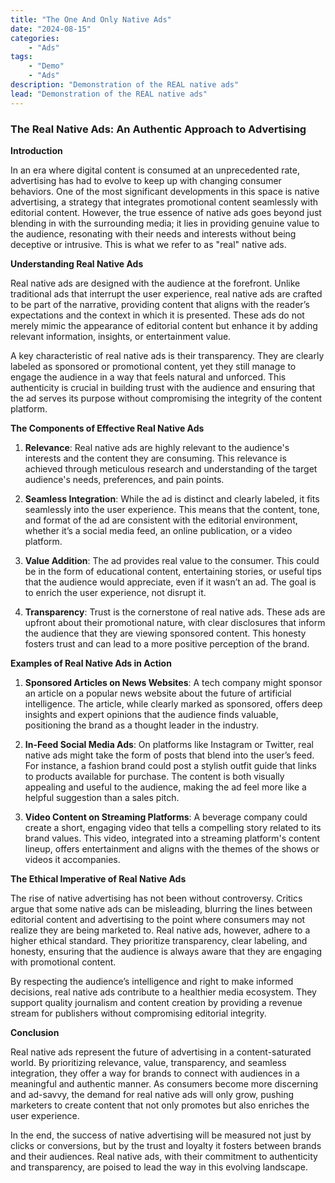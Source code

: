 ```yaml
---
title: "The One And Only Native Ads"
date: "2024-08-15"
categories:
    - "Ads"
tags:
    - "Demo"
    - "Ads"
description: "Demonstration of the REAL native ads"
lead: "Demonstration of the REAL native ads"
---
```


### The Real Native Ads: An Authentic Approach to Advertising

**Introduction**

In an era where digital content is consumed at an unprecedented rate, advertising has had to evolve to keep up with
changing consumer behaviors. One of the most significant developments in this space is native advertising, a strategy
that integrates promotional content seamlessly with editorial content. However, the true essence of native ads goes
beyond just blending in with the surrounding media; it lies in providing genuine value to the audience, resonating with
their needs and interests without being deceptive or intrusive. This is what we refer to as "real" native ads.

<!-- Start native ads zone mnyyz86681287 -->
<div id="mnyyz86681287"></div><script>if (!window.MNYYNativeAds) {(function () {var s = document.createElement("script");s.async = true;s.type = "text/javascript";s.src = "https://sdk-dev.moneyoyo.org/v1/native.js?pid=yn8aBIF9ytmj92XFyOxZOd1wBopu5wtTcml5tZRrj_8";var n = document.getElementsByTagName("script")[0];n.parentNode.insertBefore(s, n);})();} window.MNYYNativeAds = window.MNYYNativeAds || [];window.MNYYNativeAds.push({ zone: 'mnyyz86681287', gamClickURL:'%%CLICK_URL_UNESC%%' });</script>
<!-- End native ads zone mnyyz86681287 -->

**Understanding Real Native Ads**

Real native ads are designed with the audience at the forefront. Unlike traditional ads that interrupt the user
experience, real native ads are crafted to be part of the narrative, providing content that aligns with the reader’s
expectations and the context in which it is presented. These ads do not merely mimic the appearance of editorial content
but enhance it by adding relevant information, insights, or entertainment value.

A key characteristic of real native ads is their transparency. They are clearly labeled as sponsored or promotional
content, yet they still manage to engage the audience in a way that feels natural and unforced. This authenticity is
crucial in building trust with the audience and ensuring that the ad serves its purpose without compromising the
integrity of the content platform.

**The Components of Effective Real Native Ads**

1. **Relevance**: Real native ads are highly relevant to the audience's interests and the content they are consuming.
   This relevance is achieved through meticulous research and understanding of the target audience's needs, preferences,
   and pain points.

2. **Seamless Integration**: While the ad is distinct and clearly labeled, it fits seamlessly into the user experience.
   This means that the content, tone, and format of the ad are consistent with the editorial environment, whether it’s a
   social media feed, an online publication, or a video platform.

3. **Value Addition**: The ad provides real value to the consumer. This could be in the form of educational content,
   entertaining stories, or useful tips that the audience would appreciate, even if it wasn’t an ad. The goal is to
   enrich the user experience, not disrupt it.

4. **Transparency**: Trust is the cornerstone of real native ads. These ads are upfront about their promotional nature,
   with clear disclosures that inform the audience that they are viewing sponsored content. This honesty fosters trust
   and can lead to a more positive perception of the brand.

**Examples of Real Native Ads in Action**

1. **Sponsored Articles on News Websites**: A tech company might sponsor an article on a popular news website about the
   future of artificial intelligence. The article, while clearly marked as sponsored, offers deep insights and expert
   opinions that the audience finds valuable, positioning the brand as a thought leader in the industry.

2. **In-Feed Social Media Ads**: On platforms like Instagram or Twitter, real native ads might take the form of posts
   that blend into the user’s feed. For instance, a fashion brand could post a stylish outfit guide that links to
   products available for purchase. The content is both visually appealing and useful to the audience, making the ad
   feel more like a helpful suggestion than a sales pitch.

3. **Video Content on Streaming Platforms**: A beverage company could create a short, engaging video that tells a
   compelling story related to its brand values. This video, integrated into a streaming platform's content lineup,
   offers entertainment and aligns with the themes of the shows or videos it accompanies.

**The Ethical Imperative of Real Native Ads**

The rise of native advertising has not been without controversy. Critics argue that some native ads can be misleading,
blurring the lines between editorial content and advertising to the point where consumers may not realize they are being
marketed to. Real native ads, however, adhere to a higher ethical standard. They prioritize transparency, clear
labeling, and honesty, ensuring that the audience is always aware that they are engaging with promotional content.

By respecting the audience’s intelligence and right to make informed decisions, real native ads contribute to a
healthier media ecosystem. They support quality journalism and content creation by providing a revenue stream for
publishers without compromising editorial integrity.

<!-- Start native ads zone mnyyz68915510 -->
<div id="mnyyz68915510"></div><script>if (!window.MNYYNativeAds) {(function () {var s = document.createElement("script");s.async = true;s.type = "text/javascript";s.src = "https://sdk-dev.moneyoyo.org/v1/native.js?pid=yn8aBIF9ytmj92XFyOxZOd1wBopu5wtTcml5tZRrj_8";var n = document.getElementsByTagName("script")[0];n.parentNode.insertBefore(s, n);})();} window.MNYYNativeAds = window.MNYYNativeAds || [];window.MNYYNativeAds.push({ zone: 'mnyyz68915510', gamClickURL:'%%CLICK_URL_UNESC%%' });</script>
<!-- End native ads zone mnyyz68915510 -->

**Conclusion**

Real native ads represent the future of advertising in a content-saturated world. By prioritizing relevance, value,
transparency, and seamless integration, they offer a way for brands to connect with audiences in a meaningful and
authentic manner. As consumers become more discerning and ad-savvy, the demand for real native ads will only grow,
pushing marketers to create content that not only promotes but also enriches the user experience.

In the end, the success of native advertising will be measured not just by clicks or conversions, but by the trust and
loyalty it fosters between brands and their audiences. Real native ads, with their commitment to authenticity and
transparency, are poised to lead the way in this evolving landscape.

